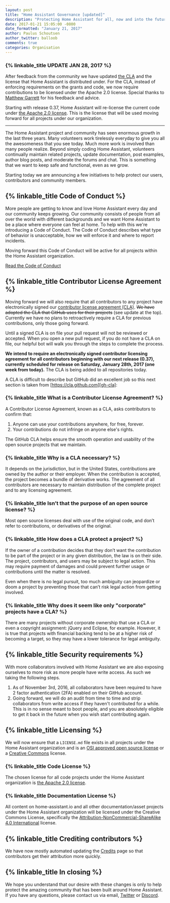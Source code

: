 ```yaml
---
layout: post
title: "Home Assistant Governance [updated]"
description: "Protecting Home Assistant for all, now and into the future"
date: 2017-01-21 15:05:00 -0800
date_formatted: "January 21, 2017"
author: Paulus Schoutsen
author_twitter: balloob
comments: true
categories: Organisation
---
```


### {% linkable_title UPDATE JAN 28, 2017 %}

After feedback from the community we have updated [the CLA][cla] and the license that Home Assistant is distributed under. For the CLA, instead of enforcing requirements on the grants and code, we now require contributions to be licensed under the Apache 2.0 license. Special thanks to [Matthew Garrett][mjg59] for his feedback and advice.

Starting with release 0.37, Home Assistant will re-license the current code under [the Apache 2.0 license][license]. This is the license that will be used moving forward for all projects under our organization.

---

The Home Assistant project and community has seen enormous growth in the last three years. Many volunteers work tirelessly everyday to give you all the awesomeness that you see today. Much more work is involved than many people realize. Beyond simply coding Home Assistant, volunteers continually maintain related projects, update documentation, post examples, author blog posts, and moderate the forums and chat. This is something that we want to keep safe and functional, even as we grow.

Starting today we are announcing a few initiatives to help protect our users, contributors and community members.

<!--more-->
## {% linkable_title Code of Conduct %}

More people are getting to know and love Home Assistant every day and our community keeps growing. Our community consists of people from all over the world with different backgrounds and we want Home Assistant to be a place where everyone can feel at home. To help with this we're introducing a Code of Conduct. The Code of Conduct describes what type of behavior is unacceptable, how we will enforce it and where to report incidents.

Moving forward this Code of Conduct will be active for all projects within the Home Assistant organization.

[Read the Code of Conduct][coc]

[coc]: /developers/code_of_conduct/

## {% linkable_title Contributor License Agreement %}

Moving forward we will also require that all contributors to any project have electronically signed our [contributor license agreement (CLA)][cla]. ~~We have adopted the CLA that GitHub uses for their projects~~ (see update at the top). Currently we have no plans to retroactively require a CLA for previous contributions, only those going forward.

Until a signed CLA is on file your pull request will not be reviewed or accepted. When you open a new pull request, if you do not have a CLA on file, our helpful bot will walk you through the steps to complete the process.

**We intend to require an electronically signed contributor licensing agreement for all contributors beginning with our next release (0.37), currently scheduled for release on Saturday, January 28th, 2017 (one week from today).** The CLA is being added to all repositories today.

A CLA is difficult to describe but GitHub did an excellent job so this next section is taken from [https://cla.github.com][gh-cla]:

### {% linkable_title What is a Contributor License Agreement? %}

A Contributor License Agreement, known as a CLA, asks contributors to confirm that:

1. Anyone can use your contributions anywhere, for free, forever.
2. Your contributions do not infringe on anyone else's rights.

The GitHub CLA helps ensure the smooth operation and usability of the open source projects that we maintain.

### {% linkable_title Why is a CLA necessary? %}

It depends on the jurisdiction, but in the United States, contributions are owned by the author or their employer. When the contribution is accepted, the project becomes a bundle of derivative works. The agreement of all contributors are necessary to maintain distribution of the complete project and to any licensing agreement.

### {% linkable_title Isn’t that the purpose of an open source license? %}

Most open source licenses deal with use of the original code, and don’t refer to contributions, or derivatives of the original.

### {% linkable_title How does a CLA protect a project? %}

If the owner of a contribution decides that they don’t want the contribution to be part of the project or in any given distribution, the law is on their side. The project, contributors, and users may be subject to legal action. This may require payment of damages and could prevent further usage or contributions until the matter is resolved.

Even when there is no legal pursuit, too much ambiguity can jeopardize or doom a project by preventing those that can’t risk legal action from getting involved.

### {% linkable_title Why does it seem like only "corporate" projects have a CLA? %}

There are many projects without corporate ownership that use a CLA or even a copyright assignment: jQuery and Eclipse, for example. However, it is true that projects with financial backing tend to be at a higher risk of becoming a target, so they may have a lower tolerance for legal ambiguity.

## {% linkable_title Security requirements %}

With more collaborators involved with Home Assistant we are also exposing ourselves to more risk as more people have write access. As such we taking the following steps.

 1. As of November 3rd, 2016, all collaborators have been required to have 2 factor authentication (2FA) enabled on their GitHub account.
 2. Going forward, we will do an audit from time to time and strip collaborators from write access if they haven't contributed for a while. This is in no sense meant to boot people, and you are absolutely eligible to get it back in the future when you wish start contributing again.

## {% linkable_title Licensing %}

We will now ensure that a `LICENSE.md` file exists in all projects under the Home Assistant organization and is an [OSI approved open source license](https://opensource.org/licenses) or a [Creative Commons](https://creativecommons.org) license.

### {% linkable_title Code License %}

The chosen license for all code projects under the Home Assistant organization is [the Apache 2.0 license][license].

### {% linkable_title Documentation License %}

All content on home-assistant.io and all other documentation/asset projects under the Home Assistant organization will be licensed under the Creative Commons License, specifically the [Attribution-NonCommercial-ShareAlike 4.0 International](https://creativecommons.org/licenses/by-nc-sa/4.0/) license.

## {% linkable_title Crediting contributors %}

We have now mostly automated updating the [Credits](/developers/credits/) page so that contributors get their attribution more quickly.

## {% linkable_title In closing %}

We hope you understand that our desire with these changes is only to help protect the amazing community that has been built around Home Assistant. If you have any questions, please contact us via email, [Twitter][twitter] or [Discord][discord].

[cla]: /developers/cla/
[mjg59]: https://twitter.com/mjg59
[gh-cla]: https://cla.github.com/
[license]: /developers/license/
[twitter]: https://twitter.com/home_assistant
[discord]: https://discord.gg/c5DvZ4e
